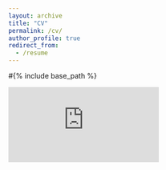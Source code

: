 ```yaml
---
layout: archive
title: "CV"
permalink: /cv/
author_profile: true
redirect_from:
  - /resume
---
```


#{% include base_path %}

<embed src="https://schwindtd.github.io/files/Daniel Schwindt - CV.pdf" type="application/pdf"/>
